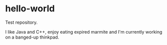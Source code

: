 # hello-world
Test repository.

I like Java and C++, enjoy eating expired marmite and I'm currently working on a banged-up thinkpad.

